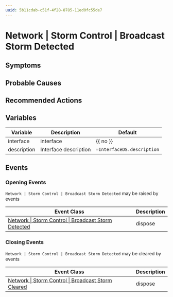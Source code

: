 ```yaml
---
uuid: 5b11cdab-c51f-4f28-8785-11ed0fc55de7
---
```

# Network | Storm Control | Broadcast Storm Detected

## Symptoms

## Probable Causes

## Recommended Actions

## Variables

| Variable    | Description           | Default                    |
| ----------- | --------------------- | -------------------------- |
| interface   | interface             | {{ no }}                   |
| description | Interface description | `=InterfaceDS.description` |

## Events

### Opening Events
`Network | Storm Control | Broadcast Storm Detected` may be raised by events

| Event Class                                                                                                                          | Description |
| ------------------------------------------------------------------------------------------------------------------------------------ | ----------- |
| [Network \| Storm Control \| Broadcast Storm Detected](../event-classes-reference/network/storm-control/broadcast-storm-detected.md) | dispose     |

### Closing Events
`Network | Storm Control | Broadcast Storm Detected` may be cleared by events

| Event Class                                                                                                                        | Description |
| ---------------------------------------------------------------------------------------------------------------------------------- | ----------- |
| [Network \| Storm Control \| Broadcast Storm Cleared](../event-classes-reference/network/storm-control/broadcast-storm-cleared.md) | dispose     |
